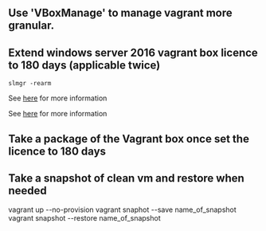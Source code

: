 ## Use 'VBoxManage' to manage vagrant more granular. ##

## Extend windows server 2016 vagrant box licence to 180 days (applicable twice) ##

`slmgr -rearm `

See [here]( https://sid-500.com/2017/08/08/windows-server-2016-evaluation-how-to-extend-the-trial-period/) for more information

See [here](https://www.techperiod.com/extend-windows-7-trial-period-for-one-year/) for more information

## Take a package of the Vagrant box once set the licence to 180 days ##

## Take a snapshot of clean vm and restore when needed ##
vagrant up --no-provision
vagrant snaphot --save name_of_snapshot
vagrant snapshot --restore name_of_snapshot